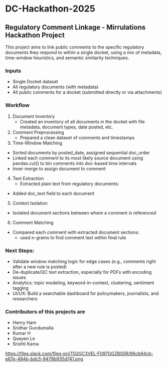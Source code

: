 # DC-Hackathon-2025

## Regulatory Comment Linkage - Mirrulations Hackathon Project
This project aims to link public comments to the specific regulatory documents they respond to within a single docket, using a mix of metadata, time-window heuristics, and semantic similarity techniques.

### Inputs
- Single Docket dataset
- All regulatory documents (with metadata)
- All public comments for a docket (submitted directly or via attachments)

### Workflow
1. Document Inventory
   - Created an inventory of all documents in the docket with file metadata, document types, date posted, etc.
2. Comment Preprocessing
   - Prepared a clean dataset of comments and timestamps
3. Time-Window Matching
  - Sorted documents by posted_date, assigned sequential doc_order
  - Linked each comment to its most likely source document using pandas.cut() to bin comments into doc-based time intervals 
  - Inner merge to assign document to comment
4. Text Extraction
   - Extracted plain text from regulatory documents:
  - Added doc_text field to each document
5. Context Isolation
  - Isolated document sections between where a comment is referenced
6. Comment Matching
  - Compared each comment with extracted document sections:
    - used n-grams to find comment text within final rule

### Next Steps:
- Validate window matching logic for edge cases (e.g., comments right after a new rule is posted)
- De-duplicate/QC text extraction, especially for PDFs with encoding issues
- Analytics: topic modeling, keyword-in-context, clustering, sentiment tagging
- UI/UX: Build a searchable dashboard for policymakers, journalists, and researchers

### Contributors of this projects are
- Henry Ham
- Sridhar Gundumalla
- Kumar H
- Queyen Le
- Srishti Kama

https://files.slack.com/files-pri/T02GC3VEL-F097GGZBS5R/96cb94cb-e67e-484b-bdc5-8479b935d741.png
